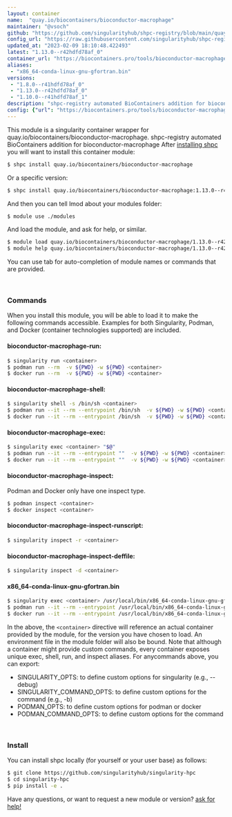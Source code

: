 ```yaml
---
layout: container
name:  "quay.io/biocontainers/bioconductor-macrophage"
maintainer: "@vsoch"
github: "https://github.com/singularityhub/shpc-registry/blob/main/quay.io/biocontainers/bioconductor-macrophage/container.yaml"
config_url: "https://raw.githubusercontent.com/singularityhub/shpc-registry/main/quay.io/biocontainers/bioconductor-macrophage/container.yaml"
updated_at: "2023-02-09 18:10:48.422493"
latest: "1.13.0--r42hdfd78af_0"
container_url: "https://biocontainers.pro/tools/bioconductor-macrophage"
aliases:
 - "x86_64-conda-linux-gnu-gfortran.bin"
versions:
 - "1.8.0--r41hdfd78af_0"
 - "1.13.0--r42hdfd78af_0"
 - "1.10.0--r41hdfd78af_1"
description: "shpc-registry automated BioContainers addition for bioconductor-macrophage"
config: {"url": "https://biocontainers.pro/tools/bioconductor-macrophage", "maintainer": "@vsoch", "description": "shpc-registry automated BioContainers addition for bioconductor-macrophage", "latest": {"1.13.0--r42hdfd78af_0": "sha256:f991763e25f246959946fd1812d60812eeb838bdf2d66d14fc6b1a6a85140556"}, "tags": {"1.8.0--r41hdfd78af_0": "sha256:a65aecdc5484813a54475e62750831432c13aba622d608333d95798319befa0f", "1.13.0--r42hdfd78af_0": "sha256:f991763e25f246959946fd1812d60812eeb838bdf2d66d14fc6b1a6a85140556", "1.10.0--r41hdfd78af_1": "sha256:3c512f0d69491bd4ffc78af5ed8f27e4f900e993c5f4c3454e8f112a236d02af"}, "docker": "quay.io/biocontainers/bioconductor-macrophage", "aliases": {"x86_64-conda-linux-gnu-gfortran.bin": "/usr/local/bin/x86_64-conda-linux-gnu-gfortran.bin"}}
---
```


This module is a singularity container wrapper for quay.io/biocontainers/bioconductor-macrophage.
shpc-registry automated BioContainers addition for bioconductor-macrophage
After [installing shpc](#install) you will want to install this container module:


```bash
$ shpc install quay.io/biocontainers/bioconductor-macrophage
```

Or a specific version:

```bash
$ shpc install quay.io/biocontainers/bioconductor-macrophage:1.13.0--r42hdfd78af_0
```

And then you can tell lmod about your modules folder:

```bash
$ module use ./modules
```

And load the module, and ask for help, or similar.

```bash
$ module load quay.io/biocontainers/bioconductor-macrophage/1.13.0--r42hdfd78af_0
$ module help quay.io/biocontainers/bioconductor-macrophage/1.13.0--r42hdfd78af_0
```

You can use tab for auto-completion of module names or commands that are provided.

<br>

### Commands

When you install this module, you will be able to load it to make the following commands accessible.
Examples for both Singularity, Podman, and Docker (container technologies supported) are included.

#### bioconductor-macrophage-run:

```bash
$ singularity run <container>
$ podman run --rm  -v ${PWD} -w ${PWD} <container>
$ docker run --rm  -v ${PWD} -w ${PWD} <container>
```

#### bioconductor-macrophage-shell:

```bash
$ singularity shell -s /bin/sh <container>
$ podman run --it --rm --entrypoint /bin/sh  -v ${PWD} -w ${PWD} <container>
$ docker run --it --rm --entrypoint /bin/sh  -v ${PWD} -w ${PWD} <container>
```

#### bioconductor-macrophage-exec:

```bash
$ singularity exec <container> "$@"
$ podman run --it --rm --entrypoint ""  -v ${PWD} -w ${PWD} <container> "$@"
$ docker run --it --rm --entrypoint ""  -v ${PWD} -w ${PWD} <container> "$@"
```

#### bioconductor-macrophage-inspect:

Podman and Docker only have one inspect type.

```bash
$ podman inspect <container>
$ docker inspect <container>
```

#### bioconductor-macrophage-inspect-runscript:

```bash
$ singularity inspect -r <container>
```

#### bioconductor-macrophage-inspect-deffile:

```bash
$ singularity inspect -d <container>
```


#### x86_64-conda-linux-gnu-gfortran.bin

```bash
$ singularity exec <container> /usr/local/bin/x86_64-conda-linux-gnu-gfortran.bin
$ podman run --it --rm --entrypoint /usr/local/bin/x86_64-conda-linux-gnu-gfortran.bin   -v ${PWD} -w ${PWD} <container> -c " $@"
$ docker run --it --rm --entrypoint /usr/local/bin/x86_64-conda-linux-gnu-gfortran.bin   -v ${PWD} -w ${PWD} <container> -c " $@"
```



In the above, the `<container>` directive will reference an actual container provided
by the module, for the version you have chosen to load. An environment file in the
module folder will also be bound. Note that although a container
might provide custom commands, every container exposes unique exec, shell, run, and
inspect aliases. For anycommands above, you can export:

 - SINGULARITY_OPTS: to define custom options for singularity (e.g., --debug)
 - SINGULARITY_COMMAND_OPTS: to define custom options for the command (e.g., -b)
 - PODMAN_OPTS: to define custom options for podman or docker
 - PODMAN_COMMAND_OPTS: to define custom options for the command

<br>

### Install

You can install shpc locally (for yourself or your user base) as follows:

```bash
$ git clone https://github.com/singularityhub/singularity-hpc
$ cd singularity-hpc
$ pip install -e .
```

Have any questions, or want to request a new module or version? [ask for help!](https://github.com/singularityhub/singularity-hpc/issues)